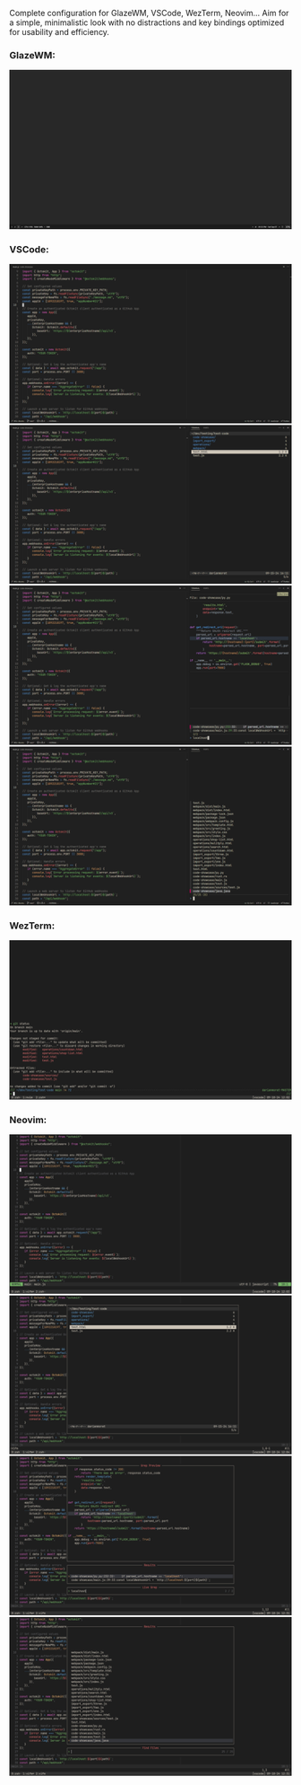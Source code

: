 Complete configuration for GlazeWM, VSCode, WezTerm, Neovim... Aim for a simple, minimalistic look with no distractions and key bindings optimized for usability and efficiency.

### GlazeWM:
<img src="images/Screenshot 2024-09-07 133321.png" alt="">
<!-- <img src="" alt="">  # GlazeWM using multiple windows -->

### VSCode:
<img src="images/Screenshot 2024-09-18 100000.png" alt="">
<img src="images/Screenshot 2024-09-18 100001.png" alt="">
<img src="images/Screenshot 2024-09-18 100002.png" alt="">
<img src="images/Screenshot 2024-09-18 120003.png" alt="">

### WezTerm:
<img src="images/Screenshot 2024-09-18 120305.png" alt="">

### Neovim:
<img src="images/Screenshot 2024-09-18 120333.png" alt="">
<img src="images/Screenshot 2024-09-18 120418.png" alt="">
<img src="images/Screenshot 2024-09-18 122117.png" alt="">
<img src="images/Screenshot 2024-09-18 123114.png" alt="">
